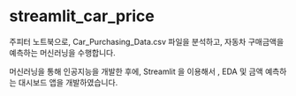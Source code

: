 # streamlit_car_price

주피터 노트북으로, Car_Purchasing_Data.csv 파일을 분석하고,
자동차 구매금액을 예측하는 머신러닝을 수행합니다.

머신러닝을 통해 인공지능을 개발한 후에, Streamlit 을 이용해서 , EDA 및 금액 예측하는 
대시보드 앱을 개발하였습니다.

